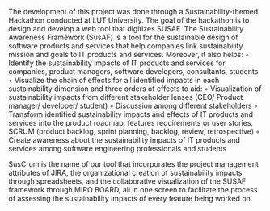 The development of this project was done through a Sustainability-themed Hackathon conducted at LUT University. 
The goal of the hackathon is to design and develop a web tool that digitizes SUSAF. The Sustainability Awareness Framework (SusAF) is a tool for the sustainable design of software products and services that help companies link sustainability mission and goals to IT products and services. Moreover, it also helps:
◦ Identify the sustainability impacts of IT products and services for companies, product managers, software developers, consultants, students
◦ Visualize the chain of effects for all identified impacts in each sustainability dimension and three orders of effects to aid:
◦ Visualization of sustainability impacts from different stakeholder lenses (CEO/ Product manager/ developer/ student)
◦ Discussion among different stakeholders
◦ Transform identified sustainability impacts and effects of IT products and services into the product roadmap, features requirements or user stories, SCRUM (product backlog, sprint planning, backlog, review, retrospective)
◦ Create awareness about the sustainability impacts of IT products and services among software engineering professionals and students

SusCrum is the name of our tool that incorporates the project management attributes of JIRA, the organizational creation of sustainability impacts through spreadsheets, and the collaborative visualization of the SUSAF framework through MIRO BOARD, all in one screen to facilitate the process of assessing the sustainability impacts of every feature being worked on.
